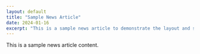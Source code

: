 ```yaml
---
layout: default
title: "Sample News Article"
date: 2024-01-16
excerpt: "This is a sample news article to demonstrate the layout and styling."
---
```


This is a sample news article content.
